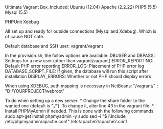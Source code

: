 Ultimate Vagrant Box.
Included:
Ubuntu (12.04)
Apache (2.2.22)
PHP5 (5.5)
Mysql (5.5)

PHPUnit
Xdebug

All set up and ready for outside connections (Mysql and Xdebug). Which is of cause NOT safe.

Default database and SSH user:
vagrant/vagrant

In the provision.sh, the follow options are available:
    DBUSER and DBPASS: Settings for a new user (other than vagrant/vagrant)
    ERROR_REPORTING: Default PHP error reporting
    ERROR_LOG: Placement of PHP error log
    DATABASE_SCRIPT_FILE: If given, the database will run this script after installation
    DISPLAY_ERRORS: Whether or not PHP should display errors


When using XDEBUG, path mapping is necessary in NetBeans:
"/vagrant/" : "D:/YOURPROJECT/webroot"

To do when setting up a new server:
    * Change the share folder to the wanted one (default is "./"). To change it, alter line 43 in the vagrant file.
    * Install PHPMyAdmin if needed. This is done with the following commands:
        sudo apt-get install phpmyadmin -y
        sudo sed -i "$ i\Include /etc/phpmyadmin/apache.conf" /etc/apache2/apache2.conf
